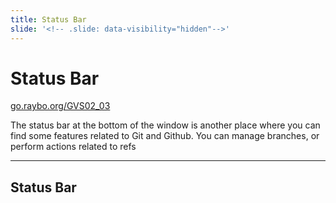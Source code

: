 ```yaml
---
title: Status Bar
slide: '<!-- .slide: data-visibility="hidden"-->'
---
```


<!-- .slide: data-state="layout-title" class="bg-dark"-->

# Status Bar

<div class="slide-link"><a href="https://go.raybo.org/GVS02_01"><i class="fab fa-slideshare"></i> go.raybo.org/GVS02_03</a></div>

> >

The status bar at the bottom of the window is another place where you can find some features related to Git and Github. You can manage branches, or perform actions related to refs

---
## Status Bar

> >
